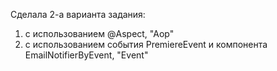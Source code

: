 Сделала 2-а варианта задания:
1) с использованием @Aspect, "Aop"  
2) с использованием события PremiereEvent и компонента EmailNotifierByEvent, "Event"
